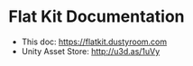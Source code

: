 # Flat Kit Documentation

- This doc: https://flatkit.dustyroom.com  
- Unity Asset Store: http://u3d.as/1uVy

